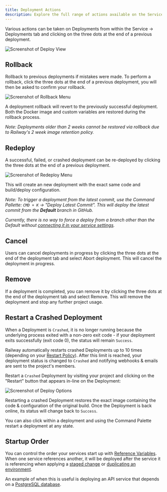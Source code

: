 ```yaml
---
title: Deployment Actions
description: Explore the full range of actions available on the Service Deployments tab to manage your deployments.
---
```


Various actions can be taken on Deployments from within the Service -> Deployments tab and clicking on the three dots at the end of a previous deployment.

<Image
src="https://res.cloudinary.com/railway/image/upload/v1645148376/docs/deployment-photo_q4q8in.png"
alt="Screenshot of Deploy View"
layout="responsive"
width={1103} height={523} quality={80} />

## Rollback

Rollback to previous deployments if mistakes were made.  To perform a rollback, click the three dots at the end of a previous deployment, you will then be asked to confirm your rollback.

<Image
src="https://res.cloudinary.com/railway/image/upload/v1645149734/docs/rollback_mhww2u.png"
alt="Screenshot of Rollback Menu"
layout="responsive"
width={1518} height={502} quality={80} />

A deployment rollback will revert to the previously successful deployment. Both the Docker
image and custom variables are restored during the rollback process.

*Note: Deployments older than 2 weeks cannot be restored via rollback due to Railway's 2 week image retention policy.*

## Redeploy

A successful, failed, or crashed deployment can be re-deployed by clicking the three dots at the end of a previous deployment.

<Image
src="https://res.cloudinary.com/railway/image/upload/v1666380373/docs/redeploy_ghinkb.png"
alt="Screenshot of Redeploy Menu"
layout="responsive"
width={888} height={493} quality={100} />

This will create an new deployment with the exact same code and build/deploy configuration.

*Note: To trigger a deployment from the latest commit, use the Command Pallette: `CMD + K` -> "Deploy Latest Commit".  This will deploy the latest commit from the **Default** branch in GitHub.*

*Currently, there is no way to force a deploy from a branch other than the Default without [connecting it in your service settings](/guides/github-autodeploys#configure-the-github-branch-for-deployment-triggers).*

## Cancel

Users can cancel deployments in progress by clicking the three dots at the end
of the deployment tab and select Abort deployment. This will cancel the
deployment in progress.

## Remove

If a deployment is completed, you can remove it by clicking the three dots
at the end of the deployment tab and select Remove. This will remove the
deployment and stop any further project usage.

## Restart a Crashed Deployment

When a Deployment is `Crashed`, it is no longer running because the underlying process exited with a non-zero exit code - if your deployment exits successfully (exit code 0), the status will remain `Success`.

Railway automatically restarts crashed Deployments up to 10 times (depending on your [Restart Policy](/guides/healthchecks-and-restarts#restart-policy)). After this limit is reached, your deployment status is changed to `Crashed` and notifying webhooks & emails are sent to the project's members.

Restart a `Crashed` Deployment by visiting your project and clicking on the "Restart" button that appears in-line on the Deployment:

<Image
src="https://res.cloudinary.com/railway/image/upload/v1643239507/crash-ui_b2yig1.png"
alt="Screenshot of Deploy Options"
layout="responsive"
width={947} height={156} quality={80} />

Restarting a crashed Deployment restores the exact image containing the code & configuration of the original build. Once the Deployment is back online, its status will change back to `Success`.

You can also click within a deployment and using the Command Palette restart a deployment at any state.

## Startup Order

You can control the order your services start up with [Reference Variables](https://docs.railway.com/guides/variables#reference-variables).
When one service references another, it will be deployed after the service it is referencing when
applying a [staged change](https://docs.railway.com/guides/staged-changes) or [duplicating an environment](https://docs.railway.com/guides/environments#create-an-environment).

An example of when this is useful is deploying an API service that depends on a [PostgreSQL database](https://docs.railway.com/guides/postgresql).